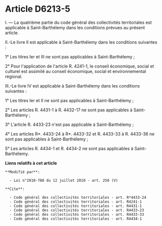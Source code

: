 # Article D6213-5

I. ― La quatrième partie du code général des collectivités territoriales est applicable à Saint-Barthélemy dans les
conditions prévues au présent article. 

II.-Le livre II est applicable à Saint-Barthélemy dans les conditions suivantes : 

1° Les titres Ier et III ne sont pas applicables à Saint-Barthélemy ; 

2° Pour l'application de l'article R. 4241-1, le conseil économique, social et culturel est assimilé au    conseil
économique, social et environnemental régional. 

III.-Le livre IV est applicable à Saint-Barthélemy dans les conditions suivantes : 

1° Les titres Ier et II ne sont pas applicables à Saint-Barthélemy ; 

2° Les articles R. 4431-1 à R. 4432-17 ne sont pas applicables à Saint-Barthélemy ; 

3° L'article R. 4433-23 n'est pas applicable à Saint-Barthélemy ; 

4° Les articles R*. 4433-24 à R*. 4433-32 et R. 4433-33 à R. 4433-36 ne sont pas applicables à Saint-Barthélemy ; 

5° Les articles R. 4434-1 et R. 4434-2 ne sont pas applicables à Saint-Barthélemy.

**Liens relatifs à cet article**

	**Modifié par**:

	  - Loi n°2010-788 du 12 juillet 2010 - art. 250 (V)

	**Cite**:

	  - Code général des collectivités territoriales - art. R*4433-24
	  - Code général des collectivités territoriales - art. R4241-1
	  - Code général des collectivités territoriales - art. R4431-1
	  - Code général des collectivités territoriales - art. R4433-23
	  - Code général des collectivités territoriales - art. R4433-33
	  - Code général des collectivités territoriales - art. R4434-1
